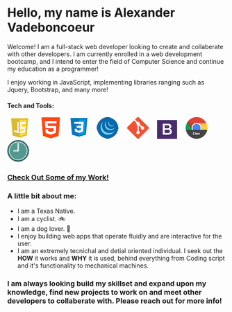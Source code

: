 # Hello, my name is Alexander Vadeboncoeur 
Welcome! I am a full-stack web developer looking to create and collaberate with other developers. I am currently enrolled in a web development bootcamp, and I intend to enter the field of Computer Science and continue my education as a programmer!

I enjoy working in JavaScript, implementing libraries ranging such as Jquery, Bootstrap, and many more!

#### Tech and Tools:
  ![JavaScript Logo](./images/javascriptlogo.png)&nbsp;&nbsp;&nbsp;&nbsp;&nbsp;![HTML Logo](./images/htmllogo.png)&nbsp;&nbsp;&nbsp;&nbsp;&nbsp;![CSS Logo](./images/csslogo.png)&nbsp;&nbsp;&nbsp;&nbsp;&nbsp;![JQuery Logo](./images/jquerylogo.png)&nbsp;&nbsp;&nbsp;&nbsp;&nbsp;![Git Logo](./images/gitlogo.png)&nbsp;&nbsp;&nbsp;&nbsp;&nbsp;![Bootstrap Logo](./images/bootstraplogo.png)&nbsp;&nbsp;&nbsp;&nbsp;&nbsp;![Chrome Dev Tools Logo](./images/chromedevlogo.png)&nbsp;&nbsp;&nbsp;&nbsp;&nbsp;![Moment Logo](./images/momentlogo.png)
  
  

### [Check Out Some of my Work!](https://alexva397.github.io/alexander-vadeboncoeur-portfolio/)


### A little bit about me:
  - I am a Texas Native.
  - I am a cyclist. :bike:
  - I am a dog lover. :dog:
  - I enjoy building web apps that operate fluidly and are interactive for the user.
  - I am an extremely tecnichal and detial oriented individual. I seek out the __HOW__ it works and __WHY__ it is used, behind everything from Coding script and it's functionality to mechanical machines.

### I am always looking build my skillset and expand upon my knowledge, find new projects to work on and meet other developers to collaberate with. Please reach out for more info!